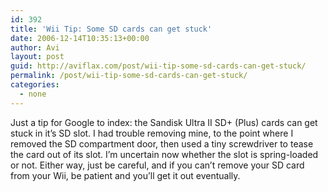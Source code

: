 ```yaml
---
id: 392
title: 'Wii Tip: Some SD cards can get stuck'
date: 2006-12-14T10:35:13+00:00
author: Avi
layout: post
guid: http://aviflax.com/post/wii-tip-some-sd-cards-can-get-stuck/
permalink: /post/wii-tip-some-sd-cards-can-get-stuck/
categories:
  - none
---
```

Just a tip for Google to index: the Sandisk Ultra II SD+ (Plus) cards can get stuck in it&#8217;s SD slot. I had trouble removing mine, to the point where I removed the SD compartment door, then used a tiny screwdriver to tease the card out of its slot. I&#8217;m uncertain now whether the slot is spring-loaded or not. Either way, just be careful, and if you can&#8217;t remove your SD card from your Wii, be patient and you&#8217;ll get it out eventually.